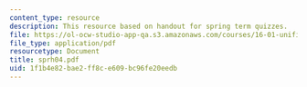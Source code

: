 ```yaml
---
content_type: resource
description: This resource based on handout for spring term quizzes.
file: https://ol-ocw-studio-app-qa.s3.amazonaws.com/courses/16-01-unified-engineering-i-ii-iii-iv-fall-2005-spring-2006/1f1b4e82bae2ff8ce609bc96fe20eedb_sprh04.pdf
file_type: application/pdf
resourcetype: Document
title: sprh04.pdf
uid: 1f1b4e82-bae2-ff8c-e609-bc96fe20eedb
---
```

